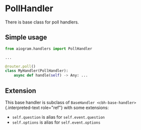 # PollHandler

There is base class for poll handlers.

## Simple usage

``` python
from aiogram.handlers import PollHandler

...

@router.poll()
class MyHandler(PollHandler):
    async def handle(self) -> Any: ...
```

## Extension

This base handler is subclass of
`BaseHandler <cbh-base-handler>`{.interpreted-text role="ref"} with some
extensions:

-   `self.question` is alias for `self.event.question`
-   `self.options` is alias for `self.event.options`
